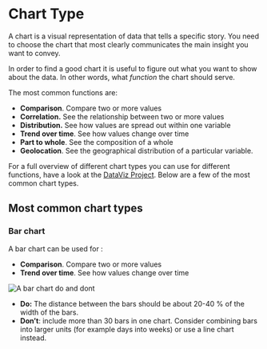 # Chart Type

A chart is a visual representation of data that tells a specific story. You need to choose the chart that most clearly communicates the main insight you want to convey.

In order to find a good chart it is useful to figure out what you want to show about the data. In other words, what *function* the chart should serve.

The most common functions are:

- **Comparison**. Compare two or more values
- **Correlation.** See the relationship between two or more values
- **Distribution.** See how values are spread out within one variable
- **Trend over time**. See how values change over time
- **Part to whole**. See the composition of a whole
- **Geolocation**. See the geographical distribution of a particular variable.

For a full overview of different chart types you can use for different functions, have a look at the [DataViz Project](https://datavizproject.com/). Below are a few of the most common chart types.

## Most common chart types

### **Bar chart**

A bar chart can be used for :
- **Comparison**. Compare two or more values
- **Trend over time**. See how values change over time


![A bar chart do and dont](/tech-docs/dataviz-barchart-do1.svg)
- **Do:** The distance between the bars should be about 20-40 % of the width of the bars.
- **Don’t**: include more than 30 bars in one chart. Consider combining bars into larger units (for example days into weeks) or use a line chart instead.